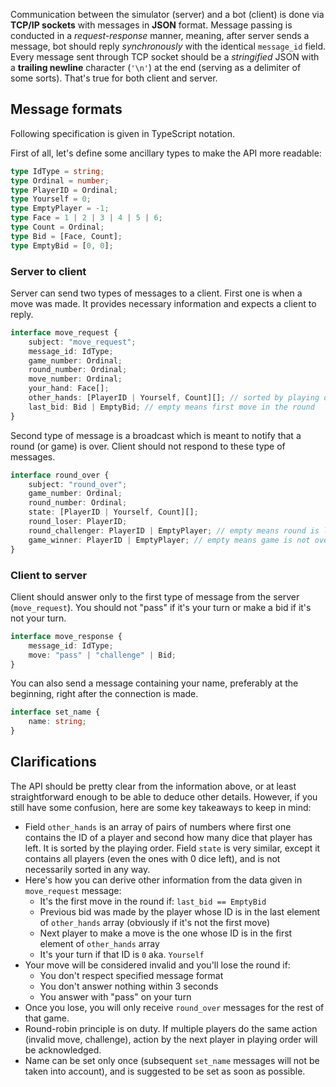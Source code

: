 
Communication between the simulator (server) and a bot (client) is done via **TCP/IP sockets** with messages in **JSON** format. Message passing is conducted in a *request-response* manner, meaning, after server sends a message, bot should reply *synchronously* with the identical `message_id` field. Every message sent through TCP socket should be a *stringified* JSON with a **trailing newline** character (`'\n'`) at the end (serving as a delimiter of some sorts). That's true for both client and server.

## Message formats

Following specification is given in TypeScript notation.

First of all, let's define some ancillary types to make the API more readable:

```ts
type IdType = string;
type Ordinal = number;
type PlayerID = Ordinal;
type Yourself = 0;
type EmptyPlayer = -1;
type Face = 1 | 2 | 3 | 4 | 5 | 6;
type Count = Ordinal;
type Bid = [Face, Count];
type EmptyBid = [0, 0];
```

### Server to client

Server can send two types of messages to a client. First one is when a move was made. It provides necessary information and expects a client to reply.

```ts
interface move_request {
    subject: "move_request";
    message_id: IdType;
    game_number: Ordinal;
    round_number: Ordinal;
    move_number: Ordinal;
    your_hand: Face[];
    other_hands: [PlayerID | Yourself, Count][]; // sorted by playing order
    last_bid: Bid | EmptyBid; // empty means first move in the round
}
```

Second type of message is a broadcast which is meant to notify that a round (or game) is over. Client should not respond to these type of messages.

```ts
interface round_over {
    subject: "round_over";
    game_number: Ordinal;
    round_number: Ordinal;
    state: [PlayerID | Yourself, Count][];
    round_loser: PlayerID;
    round_challenger: PlayerID | EmptyPlayer; // empty means round is lost due to an invalid move
    game_winner: PlayerID | EmptyPlayer; // empty means game is not over yet
}
```

### Client to server

Client should answer only to the first type of message from the server (`move_request`). You should not "pass" if it's your turn or make a bid if it's not your turn.

```ts
interface move_response {
    message_id: IdType;
    move: "pass" | "challenge" | Bid;
}
```

You can also send a message containing your name, preferably at the beginning, right after the connection is made.

```ts
interface set_name {
    name: string;
}
```

## Clarifications

The API should be pretty clear from the information above, or at least straightforward enough to be able to deduce other details. However, if you still have some confusion, here are some key takeaways to keep in mind:

- Field `other_hands` is an array of pairs of numbers where first one contains the ID of a player and second how many dice that player has left. It is sorted by the playing order. Field `state` is very similar, except it contains all players (even the ones with 0 dice left), and is not necessarily sorted in any way.
- Here's how you can derive other information from the data given in `move_request` message:
    - It's the first move in the round if: `last_bid == EmptyBid`
    - Previous bid was made by the player whose ID is in the last element of `other_hands` array (obviously if it's not the first move)
    - Next player to make a move is the one whose ID is in the first element of `other_hands` array
    - It's your turn if that ID is `0` aka. `Yourself`
- Your move will be considered invalid and you'll lose the round if:
    - You don't respect specified message format
    - You don't answer nothing within 3 seconds
    - You answer with "pass" on your turn
- Once you lose, you will only receive `round_over` messages for the rest of that game.
- Round-robin principle is on duty. If multiple players do the same action (invalid move, challenge), action by the next player in playing order will be acknowledged.
- Name can be set only once (subsequent `set_name` messages will not be taken into account), and is suggested to be set as soon as possible.
